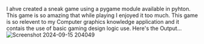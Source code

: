 I ahve created a sneak game using a pygame module available in pyhton.
This game is so amazing that while playing I enjoyed it too much.
This game is so relevent to my Computer graphics knowledge application and it contais the use of basic gaming design logic use.
Here's the Output...
![Screenshot 2024-09-15 204049](https://github.com/user-attachments/assets/8b000dd8-e927-4076-8078-f430750dd6f2)
